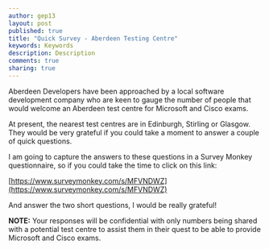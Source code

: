 ```yaml
---
author: gep13
layout: post
published: true
title: "Quick Survey - Aberdeen Testing Centre"
keywords: Keywords
description: Description
comments: true
sharing: true
---
```


Aberdeen Developers have been approached by a local software development company who are keen to gauge the number of people that would welcome an Aberdeen test centre for Microsoft and Cisco exams. 

At present, the nearest test centres are in Edinburgh, Stirling or Glasgow. They would be very grateful if you could take a moment to answer a couple of quick questions.

I am going to capture the answers to these questions in a Survey Monkey questionnaire, so if you could take the time to click on this link:

[https://www.surveymonkey.com/s/MFVNDWZ](https://www.surveymonkey.com/s/MFVNDWZ)

And answer the two short questions, I would be really grateful! 

**NOTE:** Your responses will be confidential with only numbers being shared with a potential test centre to assist them in their quest to be able to provide Microsoft and Cisco exams.
